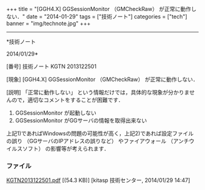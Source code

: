 ﻿+++
title = "[GGH4.X] GGSessionMonitor （GMCheckRaw） が正常に動作しない．"
date = "2014-01-29"
tags = ["技術ノート"]
categories = ["tech"]
banner = "img/technote.jpg"
+++

-----------------------------------------------------------------------------------------------------------------------------

*技術ノート

2014/01/29*


[番号]
技術ノート KGTN 2013122501

[現象]
[GGH4.X] GGSessionMonitor （GMCheckRaw） が正常に動作しない．

[説明]
「正常に動作しない」
という情報だけでは，具体的な現象が分かりませんので，適切なコメントをすることが困難です．

1) GGSessionMonitor が起動しない
2) GGSessionMonitor がGGサーバの情報を取得出来ない

上記1)であればWindowsの問題の可能性が高く，上記2)であれば設定ファイルの誤り
（GGサーバのIPアドレスの誤りなど） やファイアウォール
（アンチウイルスソフト） の影響等が考えられます．


### ファイル

 
 


[KGTN2013122501.pdf](http://techreport.kitasp.net/attachments/download/1465/KGTN2013122501.pdf)
 [(54.3 KB)] [kitasp 技術センター, 2014/01/29
14:47]


 


 

